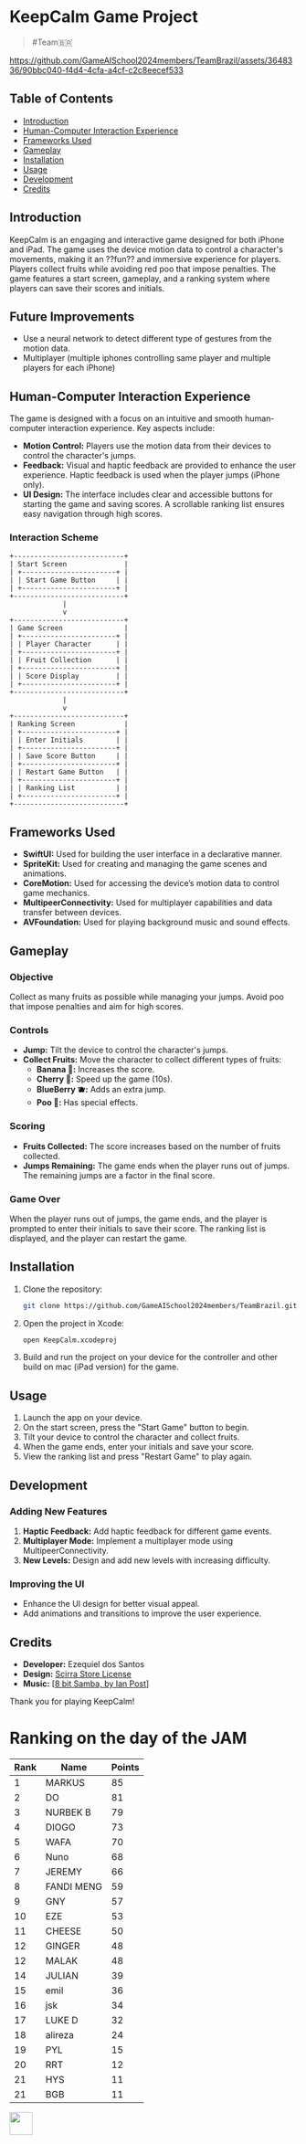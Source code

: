# KeepCalm Game Project 

> #Team🇧🇷



https://github.com/GameAISchool2024members/TeamBrazil/assets/3648336/90bbc040-f4d4-4cfa-a4cf-c2c8eecef533



## Table of Contents
- [Introduction](#introduction)
- [Human-Computer Interaction Experience](#human-computer-interaction-experience)
- [Frameworks Used](#frameworks-used)
- [Gameplay](#gameplay)
- [Installation](#installation)
- [Usage](#usage)
- [Development](#development)
- [Credits](#credits)

## Introduction
KeepCalm is an engaging and interactive game designed for both iPhone and iPad. The game uses the device motion data to control a character's movements, making it an ??fun?? and immersive experience for players. Players collect fruits while avoiding red poo that impose penalties. The game features a start screen, gameplay, and a ranking system where players can save their scores and initials.

## Future Improvements

- Use a neural network to detect different type of gestures from the motion data.
- Multiplayer (multiple iphones controlling same player and multiple players for each iPhone) 

## Human-Computer Interaction Experience
The game is designed with a focus on an intuitive and smooth human-computer interaction experience. Key aspects include:
- **Motion Control:** Players use the motion data from their devices to control the character's jumps.
- **Feedback:** Visual and haptic feedback are provided to enhance the user experience. Haptic feedback is used when the player jumps (iPhone only).
- **UI Design:** The interface includes clear and accessible buttons for starting the game and saving scores. A scrollable ranking list ensures easy navigation through high scores.

### Interaction Scheme
```
+---------------------------+
| Start Screen              |
| +-----------------------+ |
| | Start Game Button     | |
| +-----------------------+ |
+---------------------------+
             |
             v
+---------------------------+
| Game Screen               |
| +-----------------------+ |
| | Player Character      | |
| +-----------------------+ |
| | Fruit Collection      | |
| +-----------------------+ |
| | Score Display         | |
| +-----------------------+ |
+---------------------------+
             |
             v
+---------------------------+
| Ranking Screen            |
| +-----------------------+ |
| | Enter Initials        | |
| +-----------------------+ |
| | Save Score Button     | |
| +-----------------------+ |
| | Restart Game Button   | |
| +-----------------------+ |
| | Ranking List          | |
| +-----------------------+ |
+---------------------------+
```

## Frameworks Used
- **SwiftUI:** Used for building the user interface in a declarative manner.
- **SpriteKit:** Used for creating and managing the game scenes and animations.
- **CoreMotion:** Used for accessing the device’s motion data to control game mechanics.
- **MultipeerConnectivity:** Used for multiplayer capabilities and data transfer between devices.
- **AVFoundation:** Used for playing background music and sound effects.

## Gameplay
### Objective
Collect as many fruits as possible while managing your jumps. Avoid poo that impose penalties and aim for high scores.

### Controls
- **Jump:** Tilt the device to control the character's jumps.
- **Collect Fruits:** Move the character to collect different types of fruits:
  - **Banana 🍌:** Increases the score.
  - **Cherry 🍒:** Speed up the game (10s).
  - **BlueBerry 🫐:** Adds an extra jump.
  - **Poo 💩:** Has special effects.

### Scoring
- **Fruits Collected:** The score increases based on the number of fruits collected.
- **Jumps Remaining:** The game ends when the player runs out of jumps. The remaining jumps are a factor in the final score.

### Game Over
When the player runs out of jumps, the game ends, and the player is prompted to enter their initials to save their score. The ranking list is displayed, and the player can restart the game.

## Installation
1. Clone the repository:
   ```sh
   git clone https://github.com/GameAISchool2024members/TeamBrazil.git
   ```
2. Open the project in Xcode:
   ```sh
   open KeepCalm.xcodeproj
   ```
3. Build and run the project on your device for the controller and other build on mac (iPad version) for the game.

## Usage
1. Launch the app on your device.
2. On the start screen, press the "Start Game" button to begin.
3. Tilt your device to control the character and collect fruits.
4. When the game ends, enter your initials and save your score.
5. View the ranking list and press "Restart Game" to play again.

## Development
### Adding New Features
1. **Haptic Feedback:** Add haptic feedback for different game events.
2. **Multiplayer Mode:** Implement a multiplayer mode using MultipeerConnectivity.
3. **New Levels:** Design and add new levels with increasing difficulty.

### Improving the UI
- Enhance the UI design for better visual appeal.
- Add animations and transitions to improve the user experience.

## Credits
- **Developer:** Ezequiel dos Santos
- **Design:** [Scirra Store License]()
- **Music:** [[8 bit Samba, by Ian Post](https://artlist.io/royalty-free-music/song/8-bit-samba/5003)]

Thank you for playing KeepCalm!

# Ranking on the day of the JAM

| Rank | Name        | Points |
|------|-------------|--------|
| 1    | MARKUS      | 85     |
| 2    | DO          | 81     |
| 3    | NURBEK B    | 79     |
| 4    | DIOGO       | 73     |
| 5    | WAFA        | 70     |
| 6    | Nuno        | 68     |
| 7    | JEREMY      | 66     |
| 8    | FANDI MENG  | 59     |
| 9    | GNY         | 57     |
| 10   | EZE         | 53     |
| 11   | CHEESE      | 50     |
| 12   | GINGER      | 48     |
| 12   | MALAK       | 48     |
| 14   | JULIAN      | 39     |
| 15   | emil        | 36     |
| 16   | jsk         | 34     |
| 17   | LUKE D      | 32     |
| 18   | alireza     | 24     |
| 19   | PYL         | 15     |
| 20   | RRT         | 12     |
| 21   | HYS         | 11     |
| 21   | BGB         | 11     |

<img src="https://github.com/GameAISchool2024members/TeamBrazil/assets/3648336/3ed8106c-0370-400f-a3cf-d0f3830568b7" height="40px" width="40px"/>
